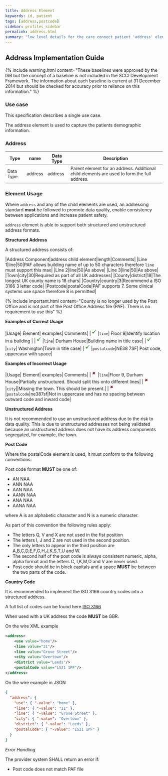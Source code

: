 ```yaml
---
title: Address Element
keywords: id, patient
tags: [address,postcode]
sidebar: profiles_sidebar
permalink: address.html
summary: "low level details for the care connect patient 'address' element"
---
```

## Address Implementation Guide ##

{% include warning.html content="These baselines were approved by the ISB but the concept of a baseline is not included in the SCCI Development Framework. The information about each baseline is current at 31 December 2014 but should be checked for accuracy prior to reliance on this information." %}

### Use case ###

This specification describes a single use case. 

The address element is used to capture the patients demographic information. 

### Address ###

|Type|name|Data Type|Description|
| ------------- | ------------- | ------------- | ------------- |
| Data Type| address| address | Parent element for an address. Additional child elements are used to form the full address. |

### Element Usage ###

Where `address` and any of the child elements are used, an addressing standard **must** be followed to promote data quality, enable consistency between applications and increase patient safety.

`address` element is able to support both structured and unstructured address formats.

**Structured Address**

A structured address consists of:

|Address Component|address child element|length|Comments|
|Line 1|line|50|PAF allows building name of up to 50 characters therefore `line` must support this max|
|Line 2|line|50|As above|
|Line 3|line|50|As above|
|Town|city|30|Required as part of all UK addresses|
|County|district|18|The longest UK county name is 18 chars|
|Country|country|3|Recommend a ISO 3166 3 letter code|
|Postcode|postalCode|PAF supports 7. Some clinical systems use space therefore 8 is permitted|

{% include important.html content="County is no longer used by the Post Office and is not part of the Post Office Address file (PAF). There is no requirement to use this" %}

**Examples of Correct Usage**

|Usage| Element| examples| Comments|
|![Tick](images/tick.png)|`line`| Floor 9|Identify location in a building |
|![Tick](images/tick.png)|`line`| Durham House|Building name in title case|
|![Tick](images/tick.png)|`city`| Washington|Town in title case|
|![Tick](images/tick.png)|`postalcode`|NE38 7SF| Post code, uppercase with space|

**Examples of Incorrect Usage**

|Usage| Element| examples| Comments|
|![Cross](images/cross.png)|`line`|Floor 9, Durham House|Partially unstructured. Should split this onto different lines|
|![Cross](images/cross.png)|`city`||Missing the town. This should be present.|
|![Cross](images/cross.png)|`postalcode`|ne387sf|Not in uppercase and has no spacing between outward code and inward code|

**Unstructured Address**

It is not recommended to use an unstructured address due to the risk to data quality. This is due to unstructured addresses not being validated because an unstructured address does not have its address components segregated, for example, the town.

**Post Code**

Where the postalCode element is used, it must conform to the following conventions:

Post code format **MUST** be one of:

- AN NAA
- ANN NAA
- AAN NAA
- AANN NAA
- ANA NAA
- AANA NAA

where A is an alphabetic character and N is a numeric character.

As part of this convention the following rules apply:

- The letters Q, V and X are not used in the fist position
- The letters I, J and Z are not used in the second position.
- The only letters to appear in the third position are A,B,C,D,E,F,G,H,J,K,S,T,U and W.
- The second half of the post code is always consistent numeric, alpha, alpha format and the letters C, I,K,M,O and V are never used.
- Post code should be in block capitals and a space **MUST** be between the two parts of the code.

**Country Code**

It is recommended to implement the ISO 3166 country codes into a structured address.

A full list of codes can be found here [ISO 3166](https://www.iso.org/obp/ui/#search/code/)

When used with a UK address the code **MUST** be GBR.

On the wire XML example

```xml
<address>
	<use value="home"/>
	<line value="21"/>
	<line value="Grove Street"/>
	<city value="Overtown"/>
	<district value="Leeds"/>
	<postalCode value="LS21 1PF"/>
</address>
```

On the wire example in JSON

```json
{
  "address": {
    "use": { "-value": "home" },
    "line": { "-value": "21" },
	"line": { "-value": "Grove Street" },
    "city": { "-value": "Overtown" },
    "district": { "-value": "Leeds" },
    "postalCode": { "-value": "LS21 1PF" }
  }
}
```

*Error Handling*

The provider system SHALL return an error if:

- Post code does not match PAF file







